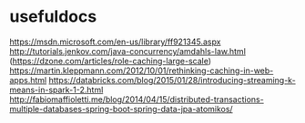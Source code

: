 # usefuldocs

https://msdn.microsoft.com/en-us/library/ff921345.aspx
http://tutorials.jenkov.com/java-concurrency/amdahls-law.html (https://dzone.com/articles/role-caching-large-scale)
https://martin.kleppmann.com/2012/10/01/rethinking-caching-in-web-apps.html
https://databricks.com/blog/2015/01/28/introducing-streaming-k-means-in-spark-1-2.html
http://fabiomaffioletti.me/blog/2014/04/15/distributed-transactions-multiple-databases-spring-boot-spring-data-jpa-atomikos/
